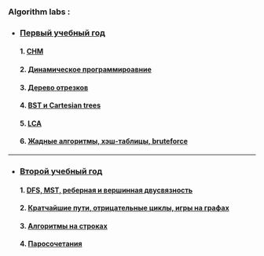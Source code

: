 ### Algorithm labs :

* ###  [Первый учебный год](first-year)
     #### 1.  [СНМ](first-year/disjoinset)
     #### 2.  [Динамическое программироавние](first-year/dinamics)
     #### 3.  [Дерево отрезков](first-year/segment_trees)
     #### 4.  [BST и Cartesian trees](first-year/search_trees)
     #### 5.  [LCA](first-year/lca)
     #### 6.  [Жадные алгоритмы, хэш-таблицы, bruteforce](first-year/greed-hash-brute)
***
* ###  [Второй учебный год](second-year)
    #### 1.  [DFS, MST, реберная и вершинная двусвязность](second-year/dfs-mst) 
    #### 2.  [Кратчайшие пути, отрицательные циклы, игры на графах](second-year/dijkstra-floyd)
    #### 3.  [Алгоритмы на строках](second-year/strings)
    #### 4.  [Паросочетания](second-year/matchings)
